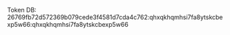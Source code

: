 Token DB: 26769fb72d572369b079cede3f4581d7cda4c762:qhxqkhqmhsi7fa8ytskcbexp5w66:qhxqkhqmhsi7fa8ytskcbexp5w66